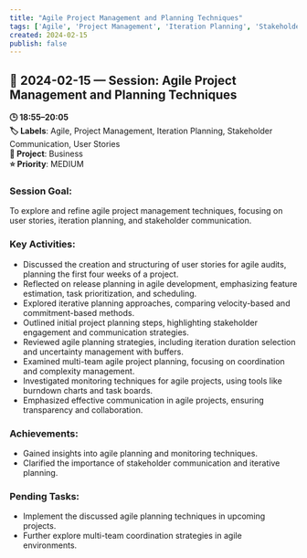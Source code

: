```yaml
---
title: "Agile Project Management and Planning Techniques"
tags: ['Agile', 'Project Management', 'Iteration Planning', 'Stakeholder Communication', 'User Stories']
created: 2024-02-15
publish: false
---
```


## 📅 2024-02-15 — Session: Agile Project Management and Planning Techniques

**🕒 18:55–20:05**  
**🏷️ Labels**: Agile, Project Management, Iteration Planning, Stakeholder Communication, User Stories  
**📂 Project**: Business  
**⭐ Priority**: MEDIUM  


### Session Goal:
To explore and refine agile project management techniques, focusing on user stories, iteration planning, and stakeholder communication.

### Key Activities:
- Discussed the creation and structuring of user stories for agile audits, planning the first four weeks of a project.
- Reflected on release planning in agile development, emphasizing feature estimation, task prioritization, and scheduling.
- Explored iterative planning approaches, comparing velocity-based and commitment-based methods.
- Outlined initial project planning steps, highlighting stakeholder engagement and communication strategies.
- Reviewed agile planning strategies, including iteration duration selection and uncertainty management with buffers.
- Examined multi-team agile project planning, focusing on coordination and complexity management.
- Investigated monitoring techniques for agile projects, using tools like burndown charts and task boards.
- Emphasized effective communication in agile projects, ensuring transparency and collaboration.

### Achievements:
- Gained insights into agile planning and monitoring techniques.
- Clarified the importance of stakeholder communication and iterative planning.

### Pending Tasks:
- Implement the discussed agile planning techniques in upcoming projects.
- Further explore multi-team coordination strategies in agile environments.
